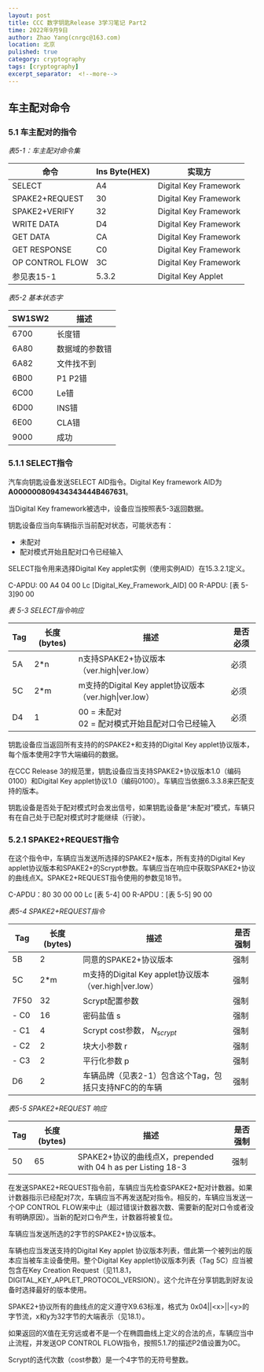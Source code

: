 ```yaml
---
layout: post
title: CCC 数字钥匙Release 3学习笔记 Part2
time: 2022年9月9日
author: Zhao Yang(cnrgc@163.com)
location: 北京
pulished: true
category: cryptography
tags: [cryptography]
excerpt_separator:  <!--more-->
---
```

## 车主配对命令



### 5.1 车主配对的指令

*表5-1：车主配对命令集*

|命令|Ins Byte(HEX)|实现方|
|-|-|-|
|SELECT|A4|Digital Key Framework|
|SPAKE2+REQUEST|30|Digital Key Framework|
|SPAKE2+VERIFY|32|Digital Key Framework|
|WRITE DATA|D4|Digital Key Framework|
|GET DATA|CA|Digital Key Framework|
|GET RESPONSE|C0|Digital Key Framework|
|OP CONTROL FLOW|3C|Digital Key Framework|
|参见表15-1|5.3.2|Digital Key Applet|

*表5-2 基本状态字*

|SW1SW2|描述|
|-|-|
|6700|长度错|
|6A80|数据域的参数错|
|6A82|文件找不到|
|6B00|P1 P2错|
|6C00|Le错|
|6D00|INS错|
|6E00|CLA错|
|9000|成功|

### 5.1.1 SELECT指令

汽车向钥匙设备发送SELECT AID指令。Digital Key framework AID为 **A000000809434343444B467631**。

当Digital Key framework被选中，设备应当按照表5-3返回数据。

钥匙设备应当向车辆指示当前配对状态，可能状态有：

- 未配对
- 配对模式开始且配对口令已经输入

SELECT指令用来选择Digital Key applet实例（使用实例AID）在15.3.2.1定义。

C-APDU: 00 A4 04 00 Lc [Digital_Key_Framework_AID] 00
R-APDU: [表 5-3]90 00 

*表 5-3 SELECT指令响应*

|Tag|长度(bytes)|描述|是否必须|
|-|-|-|-|
|5A|2*n|n支持SPAKE2+协议版本（ver.high\|ver.low）| 必须 |
|5C|2*m|m支持的Digital Key applet协议版本（ver.high\|ver.low）|必须|
|D4|1|00 = 未配对<br/>02 = 配对模式开始且配对口令已经输入|必须|

钥匙设备应当返回所有支持的的SPAKE2+和支持的Digital Key applet协议版本，每个版本使用2字节大端编码的数据。

在CCC Release 3的规范里，钥匙设备应当支持SPAKE2+协议版本1.0（编码0100）和Digital Key applet协议1.0（编码0100）。车辆应当依据6.3.3.8来匹配支持的版本。

钥匙设备是否处于配对模式时会发出信号，如果钥匙设备是“未配对”模式，车辆只有在自己处于已配对模式时才能继续（行驶）。

### 5.2.1 SPAKE2+REQUEST指令

在这个指令中，车辆应当发送所选择的SPAKE2+版本，所有支持的Digital Key applet协议版本和SPAKE2+的Scrypt参数。车辆应当在响应中获取SPAKE2+协议的曲线点X。SPAKE2+REQUEST指令使用的参数见18节。

C-APDU：80 30 00 00 Lc [表 5-4] 00 
R-APDU：[表 5-5] 90 00

*表5-4 SPAKE2+REQUEST指令*

|Tag|长度(bytes)|描述|是否强制|
|-|-|-|-|
|5B|2|同意的SPAKE2+协议版本|强制|
|5C|2*m|m支持的Digital Key applet协议版本（ver.high\|ver.low）|强制|
|7F50|32|Scrypt配置参数|强制|
| - C0|16|密码盐值 s|强制|
| - C1|4|Scrypt cost参数， $N_{scrypt}$|强制|
| - C2|2|块大小参数 r|强制|
| - C3|2|平行化参数 p|强制|
|D6|2|车辆品牌（见表2-1）包含这个Tag，包括只支持NFC的的车辆|强制|

*表5-5 SPAKE2+REQUEST 响应*

|Tag|长度(bytes)|描述|是否强制|
|-|-|-|-|
|50|65|SPAKE2+协议的曲线点X，prepended with 04 h as per Listing 18-3|强制|

在发送SPAKE2+REQUEST指令前，车辆应当先检查SPAKE2+配对计数器。如果计数器指示已经配对7次，车辆应当不再发送配对指令。相反的，车辆应当发送一个OP CONTROL FLOW来中止（超过错误计数器次数、需要新的配对口令或者没有明确原因）。当新的配对口令产生，计数器将被复位。

车辆应当发送所选的2字节的SPAKE2+协议版本。

车辆也应当发送支持的Digital Key applet 协议版本列表，借此第一个被列出的版本应当被车主设备使用。整个Digital Key applet协议版本列表（Tag 5C）应当被包含在Key Creation Request（见11.8.1，DIGITAL_KEY_APPLET_PROTOCOL_VERSION）。这个允许在分享钥匙到好友设备时选择最好的版本使用。

SPAKE2+协议所有的曲线点的定义遵守X9.63标准，格式为 0x04||\<x\>||\<y\>的字节流，x和y为32字节的大端表示（见18.1）。

如果返回的X值在无穷远或者不是一个在椭圆曲线上定义的合法的点，车辆应当中止流程，并发送OP CONTROL FLOW指令，按照5.1.7的描述P2值设置为0C。

Scrypt的迭代次数（cost参数）是一个4字节的无符号整数。